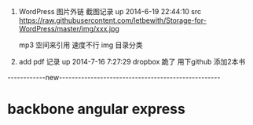 1.  WordPress 图片外链 截图记录 
	up 2014-6-19 22:44:10
	src  https://raw.githubusercontent.com/letbewith/Storage-for-WordPress/master/img/xxx.jpg

	mp3 空间来引用 速度不行
	img 目录分类

2. add pdf 记录 
   up 2014-7-16 7:27:29 dropbox 跪了 用下github 添加2本书
   
------------new---------------------------------------------------  
#  backbone angular express




